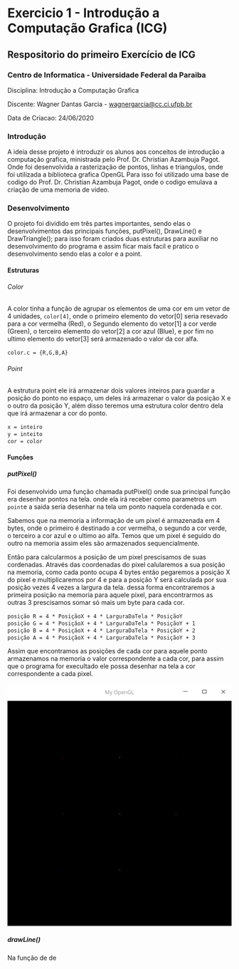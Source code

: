 # Exercicio 1 - Introdução a Computação Grafica (ICG)

## Respositorio do primeiro Exercício de ICG

### Centro de Informatica - Universidade Federal da Paraiba

 Disciplina: Introdução a Computação Grafica

 Discente: Wagner Dantas Garcia - wagnergarcia@cc.ci.ufpb.br

 Data de Criacao: 24/06/2020

### Introdução

A ideia desse projeto é introduzir os alunos aos conceitos de introdução a computação grafica, ministrada pelo Prof. Dr. Christian Azambuja Pagot. Onde foi desenvolvida a rasterização de pontos, linhas e triangulos, onde foi utilizada a biblioteca grafica OpenGL Para isso foi utilizado uma base de codigo do Prof. Dr. Christian Azambuja Pagot, onde o codigo emulava a criação de uma memoria de video.

### Desenvolvimento

  O projeto foi dividido em três partes importantes, sendo elas o desenvolvimentos das principais funções, putPixel(), DrawLine() e DrawTriangle(); para isso foram criados duas estruturas para auxiliar no desenvolvimento do programa e assim ficar mais facil e pratico o desenvolvimento sendo elas a color e a point.

#### Estruturas

###### Color

  A color tinha a função de agrupar os elementos de uma cor em um vetor de 4 unidades, `color[4]`, onde o primeiro elemento do vetor[0] seria resevado para a cor vermelha (Red), o Segundo elemento do vetor[1] a cor verde (Green), o terceiro elemento do vetor[2] a cor azul (Blue), e por fim no ultimo elemento do vetor[3] será armazenado o valor da cor alfa.

  ``` 
  color.c = {R,G,B,A}
  ```

  
###### Point

  A estrutura point ele irá armazenar dois valores inteiros para guardar a posição do ponto no espaço, um deles irá armazenar o valor da posição X e o outro da posição Y, além disso teremos uma estrutura color dentro dela que irá armazenar a cor do ponto.

``` 
x = inteiro
y = inteito
cor = color
```
#### Funções 

##### putPixel()

Foi desenvolvido uma função chamada putPixel() onde sua principal função era desenhar pontos na tela. onde ela irá receber como parametros um `point`e a saida seria desenhar na tela um ponto naquela cordenada e cor.

Sabemos que na memoria a informação de um pixel é armazenada em 4 bytes, onde o primeiro é destinado a cor vermelha, o segundo a cor verde, o terceiro a cor azul e o ultimo ao alfa. Temos que um pixel é seguido do outro na memoria assim eles são armazenados sequencialmente.

Então para calcularmos a posição de um pixel prescisamos de suas cordenadas. Através das coordenadas do pixel calularemos a sua posição na memoria, como cada ponto ocupa 4 bytes então pegaremos a posição X do pixel e multiplicaremos por 4 e para a posição Y será calculada por sua posição vezes 4 vezes a largura da tela. dessa forma encontraremos a primeira posição na memoria para aquele pixel, para encontrarmos as outras 3 prescisamos somar só mais um byte para cada cor. 
``` 
posição R = 4 * PosiçãoX + 4 * LarguraDaTela * PosiçãoY
posição G = 4 * PosiçãoX + 4 * LarguraDaTela * PosiçãoY + 1
posição B = 4 * PosiçãoX + 4 * LarguraDaTela * PosiçãoY + 2
posição A = 4 * PosiçãoX + 4 * LarguraDaTela * PosiçãoY + 3
```
Assim que encontramos as posições de cada cor para aquele ponto armazenamos na memoria o valor correspondente a cada cor, para assim que o programa for execultado ele possa desenhar na tela a cor correspondente a cada pixel.

![](Imagens/Pontos.png)

##### drawLine()

Na função de de